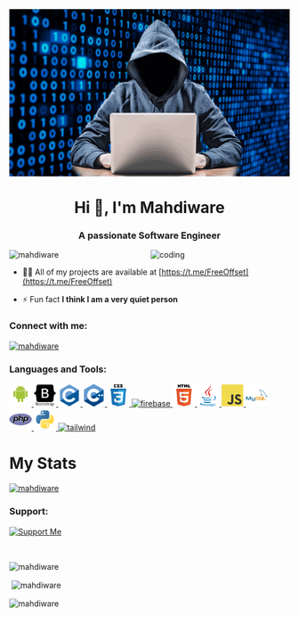 <img align="center" style="width: 900px; height: 300px; object-fit: cover;" src="https://github.com/mahdiware/mahdiware/blob/master/header-logo.gif">
<h1 align="center">Hi 👋, I'm Mahdiware</h1>
<h3 align="center">A passionate Software Engineer</h3>

<img align="right" alt="coding" width="250" src="https://user-images.githubusercontent.com/55389276/140866485-8fb1c876-9a8f-4d6a-98dc-08c4981eaf70.gif">


<p align="left"> <img src="https://komarev.com/ghpvc/?username=mahdiware&label=Profile%20views&color=0e75b6&style=flat" alt="mahdiware" /> </p>

- 👨‍💻 All of my projects are available at [https://t.me/FreeOffset](https://t.me/FreeOffset)

- ⚡ Fun fact **I think I am a very quiet person**


<h3 align="left">Connect with me:</h3>
<p align="left">
<a href="https://twitter.com/mahdiware" target="blank"><img align="center" src="https://raw.githubusercontent.com/rahuldkjain/github-profile-readme-generator/master/src/images/icons/Social/twitter.svg" alt="mahdiware" height="30" width="40" /></a>
</p>

<h3 align="left">Languages and Tools:</h3>
<p align="left"> <a href="https://developer.android.com" target="_blank" rel="noreferrer"> <img src="https://raw.githubusercontent.com/devicons/devicon/master/icons/android/android-original-wordmark.svg" alt="android" width="40" height="40"/> </a> <a href="https://getbootstrap.com" target="_blank" rel="noreferrer"> <img src="https://raw.githubusercontent.com/devicons/devicon/master/icons/bootstrap/bootstrap-plain-wordmark.svg" alt="bootstrap" width="40" height="40"/> </a> <a href="https://www.cprogramming.com/" target="_blank" rel="noreferrer"> <img src="https://raw.githubusercontent.com/devicons/devicon/master/icons/c/c-original.svg" alt="c" width="40" height="40"/> </a> <a href="https://www.w3schools.com/cpp/" target="_blank" rel="noreferrer"> <img src="https://raw.githubusercontent.com/devicons/devicon/master/icons/cplusplus/cplusplus-original.svg" alt="cplusplus" width="40" height="40"/> </a> <a href="https://www.w3schools.com/css/" target="_blank" rel="noreferrer"> <img src="https://raw.githubusercontent.com/devicons/devicon/master/icons/css3/css3-original-wordmark.svg" alt="css3" width="40" height="40"/> </a> <a href="https://firebase.google.com/" target="_blank" rel="noreferrer"> <img src="https://www.vectorlogo.zone/logos/firebase/firebase-icon.svg" alt="firebase" width="40" height="40"/> </a> <a href="https://www.w3.org/html/" target="_blank" rel="noreferrer"> <img src="https://raw.githubusercontent.com/devicons/devicon/master/icons/html5/html5-original-wordmark.svg" alt="html5" width="40" height="40"/> </a> <a href="https://www.java.com" target="_blank" rel="noreferrer"> <img src="https://raw.githubusercontent.com/devicons/devicon/master/icons/java/java-original.svg" alt="java" width="40" height="40"/> </a> <a href="https://developer.mozilla.org/en-US/docs/Web/JavaScript" target="_blank" rel="noreferrer"> <img src="https://raw.githubusercontent.com/devicons/devicon/master/icons/javascript/javascript-original.svg" alt="javascript" width="40" height="40"/> </a> <a href="https://www.mysql.com/" target="_blank" rel="noreferrer"> <img src="https://raw.githubusercontent.com/devicons/devicon/master/icons/mysql/mysql-original-wordmark.svg" alt="mysql" width="40" height="40"/> </a> <a href="https://www.php.net" target="_blank" rel="noreferrer"> <img src="https://raw.githubusercontent.com/devicons/devicon/master/icons/php/php-original.svg" alt="php" width="40" height="40"/> </a> <a href="https://www.python.org" target="_blank" rel="noreferrer"> <img src="https://raw.githubusercontent.com/devicons/devicon/master/icons/python/python-original.svg" alt="python" width="40" height="40"/> </a> <a href="https://tailwindcss.com/" target="_blank" rel="noreferrer"> <img src="https://www.vectorlogo.zone/logos/tailwindcss/tailwindcss-icon.svg" alt="tailwind" width="40" height="40"/> </a> </p>

<H1>My Stats</h1>
<p align="left"> <a href="https://github.com/mahdiware"><img src="https://github-profile-trophy.vercel.app/?username=mahdiware" alt="mahdiware" /></a> </p>


<h3 align="left">Support:</h3>

<p><a href="https://www.buymeacoffee.com/mahdiware" target="_blank"> <img align="center" src="https://cdn.buymeacoffee.com/buttons/v2/default-yellow.png" height="50" width="210" alt="Support Me" /></a></p><br>


<p><img align="center" src="https://github-readme-stats.vercel.app/api/top-langs?username=mahdiware&show_icons=true&locale=en&layout=compact" alt="mahdiware" /></p>

<p>&nbsp;<img align="center" src="https://github-readme-stats.vercel.app/api?username=mahdiware&show_icons=true&locale=en" alt="mahdiware" /></p>

<p><img align="center" src="https://github-readme-streak-stats.herokuapp.com/?user=mahdiware&" alt="mahdiware" /></p>
